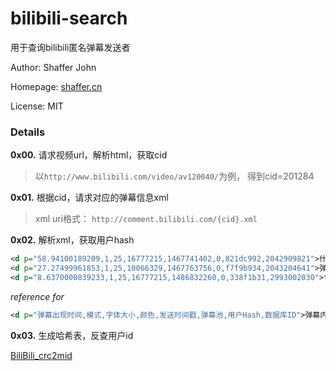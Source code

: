 # bilibili-search
用于查询bilibili匿名弹幕发送者

Author: Shaffer John

Homepage: [shaffer.cn](http://www.shaffer.cn)

License: MIT

### Details
**0x00.** 请求视频url，解析html，获取cid
>以`http://www.bilibili.com/video/av120040/`为例，
>得到cid=201284

**0x01.** 根据cid，请求对应的弹幕信息xml
>xml uri格式：
>`http://comment.bilibili.com/{cid}.xml`

**0x02.** 解析xml，获取用户hash
```xml
<d p="58.94100189209,1,25,16777215,1467741402,0,821dc992,2042909821">什么都没发生</d>
<d p="27.27499961853,1,25,10066329,1467763756,0,f7f9b934,2043204641">弹幕测试</d>
<d p="8.6370000839233,1,25,16777215,1486832260,0,338f1b31,2993002030">test</d>
```
*reference for*
```xml
<d p="弹幕出现时间,模式,字体大小,颜色,发送时间戳,弹幕池,用户Hash,数据库ID">弹幕内容</d>
```

**0x03.** 生成哈希表，反查用户id

[BiliBili_crc2mid](https://github.com/esterTion/BiliBili_crc2mid)
